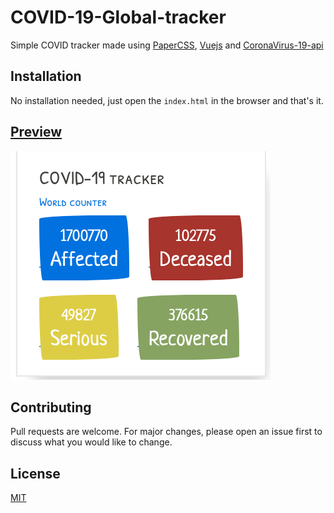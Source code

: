 # COVID-19-Global-tracker

Simple COVID tracker made using [PaperCSS](https://www.getpapercss.com/), [Vuejs](https://vuejs.org) and [CoronaVirus-19-api](https://github.com/javieraviles/covidAPI)

## Installation

No installation needed, just open the `index.html` in the browser and that's it.


## [Preview](https://youthful-noyce-6100cc.netlify.com/)
![Preview image](https://raw.githubusercontent.com/gopalindians/covid19-global-tracker/master/Screenshot%20from%202020-04-11%2013-16-16.png)

## Contributing
Pull requests are welcome. For major changes, please open an issue first to discuss what you would like to change.


## License
[MIT](https://raw.githubusercontent.com/gopalindians/covid19-global-tracker/master/license.md)
